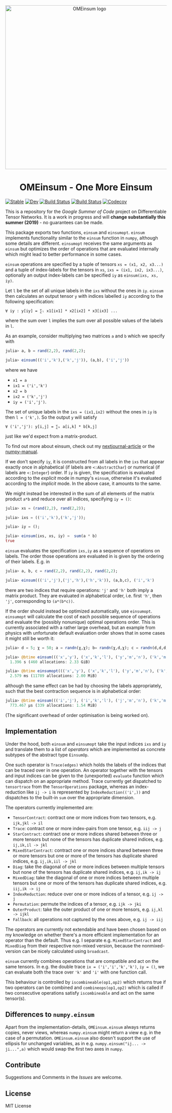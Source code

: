 <!-- # OMEinsum -->
<div align="center"> <img
src="ome-logo.png"
alt="OMEinsum logo" width="510"></img>
<h1>OMEinsum - One More Einsum</h1>
</div>

[![Stable](https://img.shields.io/badge/docs-stable-blue.svg)](https://under-Peter.github.io/OMEinsum.jl/stable)
[![Dev](https://img.shields.io/badge/docs-dev-blue.svg)](https://under-Peter.github.io/OMEinsum.jl/dev)
[![Build Status](https://travis-ci.com/under-Peter/OMEinsum.jl.svg?branch=master)](https://travis-ci.com/under-Peter/OMEinsum.jl)
[![Build Status](https://ci.appveyor.com/api/projects/status/github/under-Peter/OMEinsum.jl?svg=true)](https://ci.appveyor.com/project/under-Peter/OMEinsum-jl)
[![Codecov](https://codecov.io/gh/under-Peter/OMEinsum.jl/branch/master/graph/badge.svg)](https://codecov.io/gh/under-Peter/OMEinsum.jl)

This is a repository for the _Google Summer of Code_ project on Differentiable Tensor Networks.
It is a work in progress and will **change substantially this summer (2019)** - no guarantees can be made.

This package exports two functions, `einsum` and `einsumopt`.
`einsum` implements functionality similar to the `einsum` function in `numpy`,
although some details are different.
`einsumopt` receives the same arguments as `einsum` but optimizes the order
of operations that are evaluated internally which might lead to better performance
in some cases.

`einsum` operations are specified by a tuple of tensors `xs = (x1, x2, x3...)`
and a tuple of index-labels for the tensors in `xs`, `ixs = (ix1, ix2, ix3...)`,
optionally an output index-labels can be specified `iy` as `einsum(ixs, xs, iy)`.

Let `l` be the set of all unique labels in the `ixs` without the ones in `iy`.
`einsum` then calculates an output tensor `y` with indices labelled `iy` according
to the following specification:
```
∀ iy : y[iy] = ∑ₗ x1[ix1] * x2[ix2] * x3[ix3] ...
```
where the sum over `l` implies the sum over all possible values of the labels in `l`.

As an example, consider multiplying two matrices `a` and `b` which we specify with
```julia
julia> a, b = rand(2,2), rand(2,2);

julia> einsum((('i','k'),('k','j')), (a,b), ('i','j'))
```
where we have
* `x1 = a`
* `ix1 = ('i','k')`
* `x2 = b`
* `ix2 = ('k','j')`
* `iy = ('i','j')`.

The set of unique labels in the `ixs = (ix1,ix2)` without the ones in `iy` is then
`l = ('k',)`.
So the output `y` will satisfy
```
∀ ('i','j'): y[i,j] = ∑ₖ a[i,k] * b[k,j]
```
just like we'd expect from a matrix-product.

To find out more about einsum, check out my [nextjournal-article](https://nextjournal.com/under-Peter/julia-summer-of-einsum) or the [numpy-manual](https://docs.scipy.org/doc/numpy/reference/generated/numpy.einsum.html).

If we don't specify `iy`, it is constructed from all labels in the `ixs`  that
appear exactly once in alphabetical (if labels are `<:AbstractChar`) or
numerical (if labels are `<:Integer`) order.
If `iy` is given, the specification is evaluated according to the _explicit_ mode in
numpy's `einsum`, otherwise it's evaluated according to the _implicit_ mode.
In the above case, it amounts to the same.

We might instead be interested in the sum of all elements of the matrix product `a*b`
and reduce over all indices, specifying `iy = ()`:
```julia
julia> xs = (rand(2,2), rand(2,2));

julia> ixs = (('i','k'),('k','j'));

julia> iy = ();

julia> einsum(ixs, xs, iy) ≈  sum(a * b)
true
```

`einsum` evaluates the specification `ixs,iy` as a sequence of operations on labels.
The order those operations are evaluated in is given by the ordering of their labels.
E.g. in
```julia
julia> a, b, c = rand(2,2), rand(2,2), rand(2,2);

julia> einsum((('i','j'),('j','h'),('h','k')), (a,b,c), ('i','k')
```
there are two indices that require operations: `'j'` and `'h'` both imply a matrix
product. They are evaluated in alphabetical order, i.e. first `'h'`, then `'j'`,
corresponding to `(a*(b*c))`.

If the order should instead be optimized automatically, use `einsumopt`.
`einsumopt` will calculate the cost of each possible sequence of operations and evaluate
the (possibly nonunique) optimal operations order.
This is currently associated with a rather large overhead,
but an example from physics with unfortunate default evaluation order shows that in some
cases it might still be worth it:
```julia
julia> d = 5; χ = 50; a = randn(χ,χ); b= randn(χ,d,χ); c = randn(d,d,d,d);

julia> @btime einsum((('x','y'), ('x','k','l'), ('y','m','n'), ('k','m','o','p')), ($a, $b, $b, $c), ('l','n','o','p'));
  1.396 s (460 allocations: 2.33 GiB)

julia> @btime einsumopt((('x','y'), ('x','k','l'), ('y','m','n'), ('k','m','o','p')), ($a, $b, $b, $c), ('l','n','o','p'));
  2.579 ms (11789 allocations: 2.00 MiB)

```
although the same effect can be had by choosing the labels appropriately, such that
the best contraction sequence is in alphabetical order:
```julia
julia> @btime einsum((('i','j'), ('i','k','l'), ('j','m','n'), ('k','m','o','p')), ($a, $b, $b, $c), ('l','n','o','p'));
  773.467 μs (339 allocations: 1.54 MiB)
```

(The significant overhead of order optimisation is being worked on).

## Implementation

Under the hood, both `einsum` and `einsumopt` take the input indices `ixs` and `iy`
and translate them to a list of _operators_ which are implemented as concrete subtypes
of the abstract type `EinsumOp`.

One such operator is `Trace(edges)` which holds the labels of the indices that can
be traced over in one operation. An operator together with the tensors and input indices
can be given to the (unexported) `evaluate` function which can dispatch on an
appropriate method.
Trace currently get dispatched to `tensortrace` from the `TensorOperations` package,
whereas an index-reduction like `ij -> i` is represented by `IndexReduction(('i',))`
and dispatches to the built-in `sum` over the appropriate dimension.

The operators currently implemented are:
* `TensorContract`: contract one or more indices from two tensors, e.g. `ijk,jkl -> il`
* `Trace`: contract one or more index-pairs from one tensor, e.g. `iij -> j`
* `StarContract`: contract one or more indices shared between three or more tensors but none of the tensors has duplicate shared indices, e.g. `ij,ik,il -> jkl`
* `MixedStarContract`: contract one or more indices shared between three or more tensors but one or more of the tensors has duplicate shared indices, e.g. `ij,ik,iil -> jkl`
* `Diag`: take the diagonal of one or more indices between multiple tensors but none of the tensors has duplicate shared indices, e.g. `ij,ik -> ij`
* `MixedDiag`: take the diagonal of one or more indices between multiple tensors but one or more of the tensors has duplicate shared indices, e.g. `iij,ik -> ij`
* `IndexReduction`: reduce over one or more indices of a tensor, e.g. `ij -> j`
* `Permutation`: permute the indices of a tensor, e.g. `ijk -> jki`
* `OuterProduct`: take the outer product of one or more tensors, e.g. `ij,kl -> ijkl`
* `Fallback`: all operations not captured by the ones above, e.g. `ij -> iij`

The operators are currently not extendable and have been chosen based on my knowledge on whether there's
a more efficient implementation for an operator than the default.
Thus e.g. I separate e.g. `MixedStarContract` and `MixedDiag` from their respective non-mixed version,
because the nonmixed-version can be nicely calculated using `broadcast`.

`einsum` currently combines operations that are compatible and act on the same tensors.
In e.g. the double trace `ix = ('i','i','k','k')`, `iy = ()`, we can evaluate both
the trace over `'k'` and `'i'` with one function call.

This behaviour is controlled by `iscombineable(op1,op2)` which returns true if two operators can be combined and `combineops(op1,op2)` which is called if two consecutive operations satisfy `iscombineable` and act on the same tensor(s).


## Differences to `numpy.einsum`

Apart from the implementation-details, `OMEinsum.einsum` always returns copies, never views,
whereas `numpy.einsum` might return a view e.g. in the case of a permutation.
`OMEinsum.einsum` also doesn't support the use of ellipsis for unchanged variables, as in
e.g. `numpy.einsum("ij... -> ji...",a)` which would swap the first two axes in `numpy`.


## Contribute

Suggestions and Comments in the _Issues_ are welcome.

## License
MIT License
